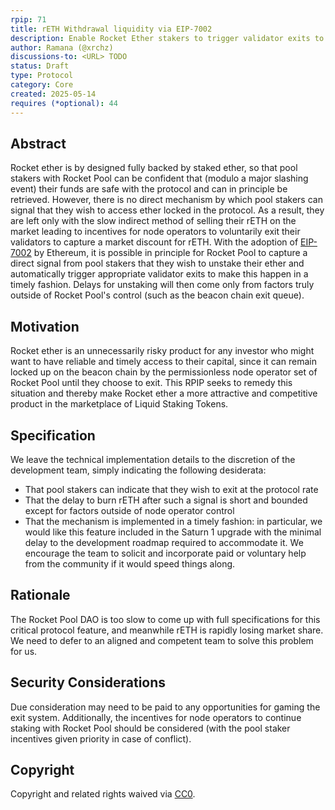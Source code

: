 ```yaml
---
rpip: 71
title: rETH Withdrawal liquidity via EIP-7002
description: Enable Rocket Ether stakers to trigger validator exits to access protocol liquidity for unstaking from Rocket Pool.
author: Ramana (@xrchz)
discussions-to: <URL> TODO
status: Draft
type: Protocol
category: Core
created: 2025-05-14
requires (*optional): 44
---
```


## Abstract
Rocket ether is by designed fully backed by staked ether, so that pool stakers with Rocket Pool can be confident that (modulo a major slashing event) their funds are safe with the protocol and can in principle be retrieved. However, there is no direct mechanism by which pool stakers can signal that they wish to access ether locked in the protocol. As a result, they are left only with the slow indirect method of selling their rETH on the market leading to incentives for node operators to voluntarily exit their validators to capture a market discount for rETH. With the adoption of [EIP-7002](https://eips.ethereum.org/EIPS/eip-7002) by Ethereum, it is possible in principle for Rocket Pool to capture a direct signal from pool stakers that they wish to unstake their ether and automatically trigger appropriate validator exits to make this happen in a timely fashion. Delays for unstaking will then come only from factors truly outside of Rocket Pool's control (such as the beacon chain exit queue).

## Motivation
Rocket ether is an unnecessarily risky product for any investor who might want to have reliable and timely access to their capital, since it can remain locked up on the beacon chain by the permissionless node operator set of Rocket Pool until they choose to exit. This RPIP seeks to remedy this situation and thereby make Rocket ether a more attractive and competitive product in the marketplace of Liquid Staking Tokens.

## Specification
We leave the technical implementation details to the discretion of the development team, simply indicating the following desiderata:

- That pool stakers can indicate that they wish to exit at the protocol rate
- That the delay to burn rETH after such a signal is short and bounded except for factors outside of node operator control
- That the mechanism is implemented in a timely fashion: in particular, we would like this feature included in the Saturn 1 upgrade with the minimal delay to the development roadmap required to accommodate it. We encourage the team to solicit and incorporate paid or voluntary help from the community if it would speed things along.

## Rationale
The Rocket Pool DAO is too slow to come up with full specifications for this critical protocol feature, and meanwhile rETH is rapidly losing market share. We need to defer to an aligned and competent team to solve this problem for us.

## Security Considerations
Due consideration may need to be paid to any opportunities for gaming the exit system. Additionally, the incentives for node operators to continue staking with Rocket Pool should be considered (with the pool staker incentives given priority in case of conflict).

## Copyright
Copyright and related rights waived via [CC0](https://creativecommons.org/publicdomain/zero/1.0/).
